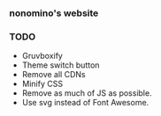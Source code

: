 ### nonomino's website

### TODO

- Gruvboxify
- Theme switch button
- Remove all CDNs
- Minify CSS
- Remove as much of JS as possible.
- Use svg instead of Font Awesome.
